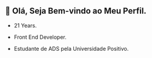 ##  👋 Olá, Seja Bem-vindo ao Meu Perfil.

- 21 Years.

- Front End Developer.

- Estudante de ADS pela Universidade Positivo.
